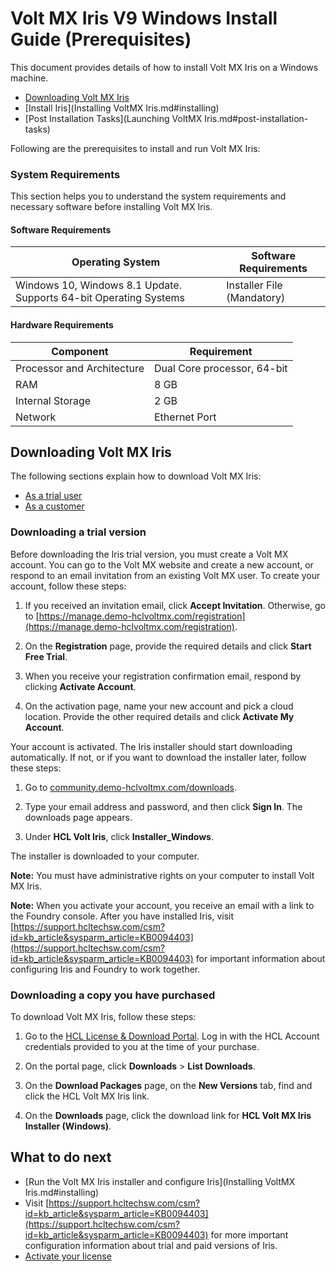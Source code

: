 Volt MX Iris V9 Windows Install Guide (Prerequisites)
=======================================================

This document provides details of how to install Volt MX Iris on a Windows machine.

*   [Downloading Volt MX Iris](#downloading-volt-mx-iris)
*   [Install Iris](Installing VoltMX Iris.md#installing)
*   [Post Installation Tasks](Launching VoltMX Iris.md#post-installation-tasks)

Following are the prerequisites to install and run Volt MX Iris:

### System Requirements

This section helps you to understand the system requirements and necessary software before installing Volt MX Iris.

#### Software Requirements

| Operating System | Software Requirements |
| --- | --- |
| Windows 10, Windows 8.1 Update. Supports 64-bit Operating Systems | Installer File (Mandatory) |

#### Hardware Requirements
  
| Component | Requirement |
| --- | --- |
| Processor and Architecture | Dual Core processor, 64-bit |
| RAM | 8 GB |
| Internal Storage | 2 GB |
| Network | Ethernet Port |

## Downloading Volt MX Iris

The following sections explain how to download Volt MX Iris:

*   [As a trial user](#downloading-a-trial-version)
*   [As a customer](#downloading-a-copy-you-have-purchased)

### Downloading a trial version

Before downloading the Iris trial version, you must create a Volt MX account. You can go to the Volt MX website and create a new account, or respond to an email invitation from an existing Volt MX user. To create your account, follow these steps:

1. If you received an invitation email, click **Accept Invitation**. Otherwise, go to [https://manage.demo-hclvoltmx.com/registration](https://manage.demo-hclvoltmx.com/registration).  

2. On the **Registration** page, provide the required details and click **Start Free Trial**.

3. When you receive your registration confirmation email, respond by clicking **Activate Account**.
  
4. On the activation page, name your new account and pick a cloud location. Provide the other required details and click **Activate My Account**.
    
Your account is activated. The Iris installer should start downloading automatically. If not, or if you want to download the installer later, follow these steps:
        
  1. Go to [community.demo-hclvoltmx.com/downloads](http://community.demo-hclvoltmx.com/downloads).

  2. Type your email address and password, and then click **Sign In**. The downloads page appears.

3. Under **HCL Volt Iris**, click **Installer\_Windows**.

  The installer is downloaded to your computer.

**Note:** You must have administrative rights on your computer to install Volt MX Iris.

**Note:** When you activate your account, you receive an email with a link to the Foundry console. After you have installed Iris, visit [https://support.hcltechsw.com/csm?id=kb_article&sysparm_article=KB0094403](https://support.hcltechsw.com/csm?id=kb_article&sysparm_article=KB0094403) for important information about configuring Iris and Foundry to work together.

### Downloading a copy you have purchased

To download Volt MX Iris, follow these steps:

1. Go to the [HCL License & Download Portal](https://hclsoftware.flexnetoperations.com/flexnet/operationsportal/logon.do?logoff=true). Log in with the HCL Account credentials provided to you at the time of your purchase.

2. On the portal page, click **Downloads** > **List Downloads**.

3. On the **Download Packages** page, on the **New Versions** tab, find and click the HCL Volt MX Iris link.

4. On the **Downloads** page, click the download link for **HCL Volt MX Iris Installer (Windows)**.

## What to do next

* [Run the Volt MX Iris installer and configure Iris](Installing VoltMX Iris.md#installing)
* Visit [https://support.hcltechsw.com/csm?id=kb_article&sysparm_article=KB0094403](https://support.hcltechsw.com/csm?id=kb_article&sysparm_article=KB0094403) for more important configuration information about trial and paid versions of Iris.
* [Activate your license](https://opensource.hcltechsw.com/volt-mx-docs/docs/documentation/Foundry/voltmx_licensing_guide/Content/Homepage.md)

